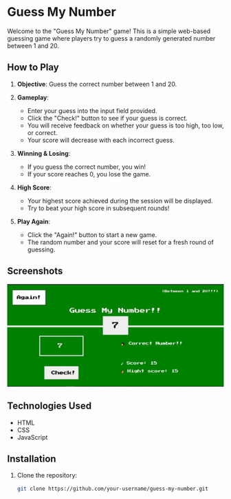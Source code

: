 # Guess My Number

Welcome to the "Guess My Number" game! This is a simple web-based guessing game where players try to guess a randomly generated number between 1 and 20.

## How to Play

1. **Objective**: Guess the correct number between 1 and 20.
   
2. **Gameplay**:
   - Enter your guess into the input field provided.
   - Click the "Check!" button to see if your guess is correct.
   - You will receive feedback on whether your guess is too high, too low, or correct.
   - Your score will decrease with each incorrect guess.
   
3. **Winning & Losing**:
   - If you guess the correct number, you win!
   - If your score reaches 0, you lose the game.
   
4. **High Score**:
   - Your highest score achieved during the session will be displayed.
   - Try to beat your high score in subsequent rounds!
   
5. **Play Again**:
   - Click the "Again!" button to start a new game.
   - The random number and your score will reset for a fresh round of guessing.

## Screenshots

![Gameplay Screenshot](screenshot.jpg)

## Technologies Used

- HTML
- CSS
- JavaScript

## Installation

1. Clone the repository:
   ```bash
   git clone https://github.com/your-username/guess-my-number.git
